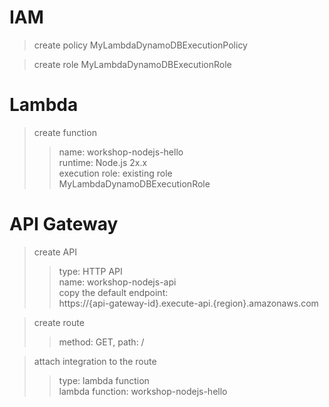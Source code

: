 # IAM
> create policy MyLambdaDynamoDBExecutionPolicy  

> create role MyLambdaDynamoDBExecutionRole

# Lambda
> create function  
>> name: workshop-nodejs-hello  
>> runtime: Node.js 2x.x  
>> execution role: existing role MyLambdaDynamoDBExecutionRole  

# API Gateway
> create API  
>> type: HTTP API  
>> name: workshop-nodejs-api  
>> copy the default endpoint:  
>> https://{api-gateway-id}.execute-api.{region}.amazonaws.com  

> create route  
>> method: GET, path: /  

> attach integration to the route  
>> type: lambda function  
>> lambda function: workshop-nodejs-hello  
